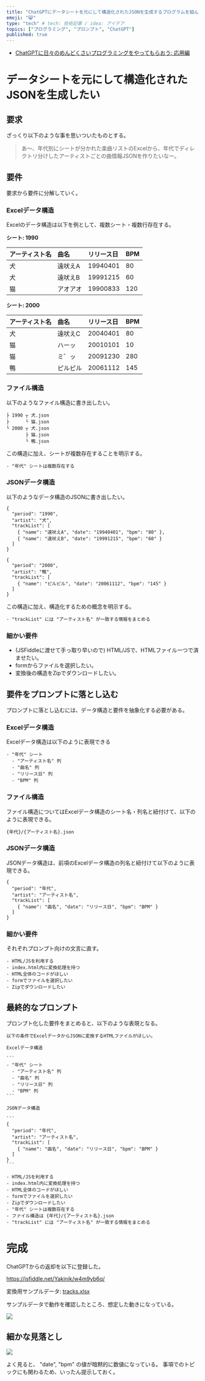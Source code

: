 ```yaml
---
title: "ChatGPTにデータシートを元にして構造化されたJSONを生成するプログラムを組んで欲しい"
emoji: "😸"
type: "tech" # tech: 技術記事 / idea: アイデア
topics: ["プログラミング", "プロンプト", "ChatGPT"]
published: true
---
```


- [ChatGPTに日々のめんどくさいプログラミングをやってもらおう: 応用編](5157b12c763e51)

# データシートを元にして構造化されたJSONを生成したい

## 要求

ざっくり以下のような事を思いついたものとする。

> あ〜、年代別にシートが分かれた楽曲リストのExcelから、年代でディレクトリ分けしたアーティストごとの曲情報JSONを作りたいなー。

## 要件

要求から要件に分解していく。

### Excelデータ構造

Excelのデータ構造は以下を例として、複数シート・複数行存在する。

**シート: 1990**

|アーティスト名|曲名|リリース日|BPM|
|:--|:--|:--|:--|
|犬|遠吠えA|19940401|80|
|犬|遠吠えB|19991215|60|
|猫|アオアオ|19900833|120|

**シート: 2000**

|アーティスト名|曲名|リリース日|BPM|
|:--|:--|:--|:--|
|犬|遠吠えC|20040401|80|
|猫|ハーッ|20010101|10|
|猫|ミ゛ッ|20091230|280|
|鴨|ピルピル|20061112|145|

### ファイル構造

以下のようなファイル構造に書き出したい。

```md: ファイル構造
├ 1990 ┬ 犬.json
├      └ 猫.json
└ 2000 ┬ 犬.json
       ├ 猫.json
       └ 鴨.json
```

この構造に加え、シートが複数存在することを明示する。

```markdown: プロンプト
- "年代" シートは複数存在する
``` 

### JSONデータ構造

以下のようなデータ構造のJSONに書き出したい。

```json: 1990/犬.json
{
  "period": "1990",
  "artist": "犬",
  "trackList": [
    { "name": "遠吠えA", "date": "19940401", "bpm": "80" },
    { "name": "遠吠えB", "date": "19991215", "bpm": "60" }
  ]
}
```

```json: 2000/鴨.json
{
  "period": "2000",
  "artist": "鴨",
  "trackList": [
    { "name": "ピルピル", "date": "20061112", "bpm": "145" }
  ]
}
```

この構造に加え、構造化するための概念を明示する。

```markdown: プロンプト
- "trackList" には "アーティスト名" が一致する情報をまとめる
``` 

### 細かい要件

- (JSFiddleに渡せて手っ取り早いので)
HTML/JSで、HTMLファイル一つで済ませたい。
- formからファイルを選択したい。
- 変換後の構造をZipでダウンロードしたい。

## 要件をプロンプトに落とし込む

プロンプトに落とし込むには、データ構造と要件を抽象化する必要がある。

### Excelデータ構造

Excelデータ構造は以下のように表現できる

```md: Excelデータ構造
- "年代" シート
  - "アーティスト名" 列
  - "曲名" 列
  - "リリース日" 列
  - "BPM" 列
```

### ファイル構造

ファイル構造についてはExcelデータ構造のシート名・列名と紐付けて、以下のように表現できる。

```json: ファイル構造
{年代}/{アーティスト名}.json
``` 

### JSONデータ構造

JSONデータ構造は、前項のExcelデータ構造の列名と紐付けて以下のように表現できる。

```json: JSONデータ構造
{
  "period": "年代",
  "artist": "アーティスト名",
  "trackList": [
    { "name": "曲名", "date": "リリース日", "bpm": "BPM" }
  ]
}
```

### 細かい要件

それぞれプロンプト向けの文言に直す。

```md: プロンプト
- HTML/JSを利用する
- index.html内に変換処理を持つ
- HTML全体のコードがほしい
- formでファイルを選択したい
- Zipでダウンロードしたい
```

## 最終的なプロンプト

プロンプト化した要件をまとめると、以下のような表現となる。

````md: 最終的なプロンプト
以下の条件でExcelデータからJSONに変換するHTMLファイルがほしい。

Excelデータ構造

```
- "年代" シート
  - "アーティスト名" 列
  - "曲名" 列
  - "リリース日" 列
  - "BPM" 列
```

JSONデータ構造

```
{
  "period": "年代",
  "artist": "アーティスト名",
  "trackList": [
    { "name": "曲名", "date": "リリース日", "bpm": "BPM" }
  ]
}
```

- HTML/JSを利用する
- index.html内に変換処理を持つ
- HTML全体のコードがほしい
- formでファイルを選択したい
- Zipでダウンロードしたい
- "年代" シートは複数存在する
- ファイル構造は {年代}/{アーティスト名}.json
- "trackList" には "アーティスト名" が一致する情報をまとめる
````

# 完成

ChatGPTからの返却を以下に登録した。

https://jsfiddle.net/Yakinik/w4m9yb6q/

変換用サンプルデータ: [tracks.xlsx](https://www.dropbox.com/s/riv7eg7zssa25gx/tracks.xlsx?dl=0)

サンプルデータで動作を確認したところ、想定した動きになっている。

![](https://storage.googleapis.com/zenn-user-upload/689459c34f6d-20230217.png)

## 細かな見落とし

![](https://storage.googleapis.com/zenn-user-upload/1d273106f978-20230219.png)

よく見ると、 "date", "bpm" の値が暗黙的に数値になっている。
事項でのトピックにも関わるため、いったん提示しておく。
